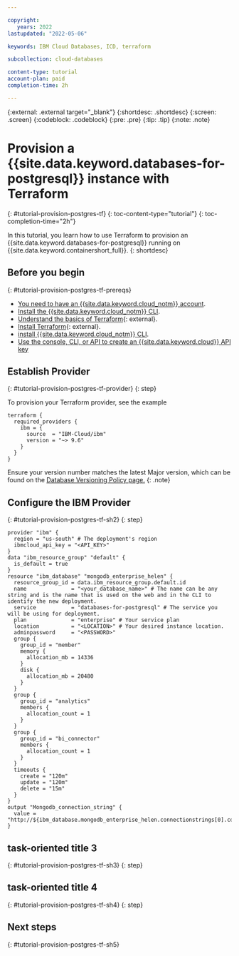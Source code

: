 ```yaml
---

copyright:
   years: 2022
lastupdated: "2022-05-06"

keywords: IBM Cloud Databases, ICD, terraform

subcollection: cloud-databases

content-type: tutorial
account-plan: paid
completion-time: 2h

---
```


{:external: .external target="_blank"}
{:shortdesc: .shortdesc}
{:screen: .screen}
{:codeblock: .codeblock}
{:pre: .pre}
{:tip: .tip}
{:note: .note}

# Provision a {{site.data.keyword.databases-for-postgresql}} instance with Terraform
{: #tutorial-provision-postgres-tf}
{: toc-content-type="tutorial"} 
{: toc-completion-time="2h"} 

In this tutorial, you learn how to use Terraform to provision an {{site.data.keyword.databases-for-postgresql}} running on {{site.data.keyword.containershort_full}}. 
{: shortdesc}

## Before you begin
{: #tutorial-provision-postgres-tf-prereqs}

* [You need to have an {{site.data.keyword.cloud_notm}} account](https://cloud.ibm.com/registration).
* [Install the {{site.data.keyword.cloud_notm}} CLI](/docs/cli?topic=cloud-cli-getting-started).
* [Understand the basics of Terraform](https://www.terraform.io/intro){: external}.
* [Install Terraform](https://learn.hashicorp.com/tutorials/terraform/install-cli){: external}.
* [install {{site.data.keyword.cloud_notm}} CLI](/docs/cli?topic=cli-install-ibmcloud-cli).
* [Use the console, CLI, or API to create an {{site.data.keyword.cloud}} API key](/docs/account?topic=account-userapikey&interface=ui#create_user_key)

## Establish Provider 
{: #tutorial-provision-postgres-tf-provider}
{: step}

To provision your Terraform provider, see the example 

```shell
terraform {
  required_providers {
    ibm = {
      source  = "IBM-Cloud/ibm"
      version = "~> 9.6"
    }
  }
}
```

Ensure your version number matches the latest Major version, which can be found on the [Database Versioning Policy page.](/docs/cloud-databases?topic=cloud-databases-versioning-policy#version-definitions)
{: .note}

## Configure the IBM Provider
{: #tutorial-provision-postgres-tf-sh2}
{: step}

```shell
provider "ibm" {
  region = "us-south" # The deployment's region
  ibmcloud_api_key = "<API_KEY>"
}
data "ibm_resource_group" "default" {
  is_default = true
}
resource "ibm_database" "mongodb_enterprise_helen" {
  resource_group_id = data.ibm_resource_group.default.id
  name              = "<your_database_name>" # The name can be any string and is the name that is used on the web and in the CLI to identify the new deployment.
  service           = "databases-for-postgresql" # The service you will be using for deployment.
  plan              = "enterprise" # Your service plan
  location          = "<LOCATION>" # Your desired instance location.
  adminpassword     = "<PASSWORD>" 
  group {
    group_id = "member"
    memory {
      allocation_mb = 14336
    }
    disk {
      allocation_mb = 20480
    }
  }
  group {
    group_id = "analytics"
    members {
      allocation_count = 1
    }
  }
  group {
    group_id = "bi_connector"
    members {
      allocation_count = 1
    }
  }
  timeouts {
    create = "120m"
    update = "120m"
    delete = "15m"
  }
}
output "Mongodb_connection_string" {
  value = "http://${ibm_database.mongodb_enterprise_helen.connectionstrings[0].composed}"
}
```

## task-oriented title 3
{: #tutorial-provision-postgres-tf-sh3}
{: step}

## task-oriented title 4
{: #tutorial-provision-postgres-tf-sh4}
{: step}

## Next steps
{: #tutorial-provision-postgres-tf-sh5}

